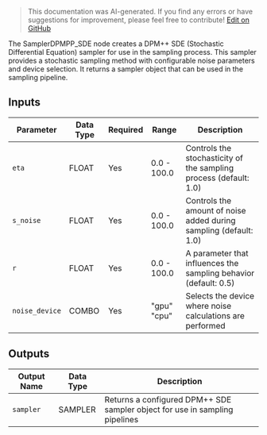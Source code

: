 > This documentation was AI-generated. If you find any errors or have suggestions for improvement, please feel free to contribute! [Edit on GitHub](https://github.com/Comfy-Org/embedded-docs/blob/main/comfyui_embedded_docs/docs/SamplerDPMPP_SDE/en.md)

The SamplerDPMPP_SDE node creates a DPM++ SDE (Stochastic Differential Equation) sampler for use in the sampling process. This sampler provides a stochastic sampling method with configurable noise parameters and device selection. It returns a sampler object that can be used in the sampling pipeline.

## Inputs

| Parameter | Data Type | Required | Range | Description |
|-----------|-----------|----------|-------|-------------|
| `eta` | FLOAT | Yes | 0.0 - 100.0 | Controls the stochasticity of the sampling process (default: 1.0) |
| `s_noise` | FLOAT | Yes | 0.0 - 100.0 | Controls the amount of noise added during sampling (default: 1.0) |
| `r` | FLOAT | Yes | 0.0 - 100.0 | A parameter that influences the sampling behavior (default: 0.5) |
| `noise_device` | COMBO | Yes | "gpu"<br>"cpu" | Selects the device where noise calculations are performed |

## Outputs

| Output Name | Data Type | Description |
|-------------|-----------|-------------|
| `sampler` | SAMPLER | Returns a configured DPM++ SDE sampler object for use in sampling pipelines |
